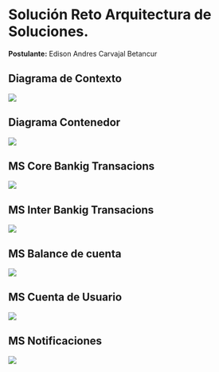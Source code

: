 # Solución Reto Arquitectura de Soluciones.

**Postulante:** Edison Andres Carvajal Betancur

## Diagrama de Contexto

![](/assets/DiagramaContexto.png)

## Diagrama Contenedor

![](/assets/Diagrama-Contenedor.png)

## MS Core Bankig Transacions

![](/assets/MS-Core-Bankig-Transacions.png)

## MS Inter Bankig Transacions

![](/assets/MS-Inter-Bankig-Transacions.png)

## MS Balance de cuenta

![](/assets/MS-Balance-de-cuenta.png)

## MS Cuenta de Usuario

![](/assets/MS-Cuenta-de-Usuario.png)

## MS Notificaciones

![](/assets/MS-Notificaciones.png)
